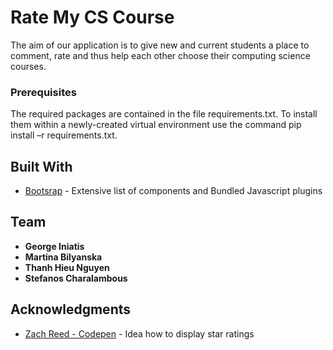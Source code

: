 # Rate My CS Course

The aim of our application is to give new and current students a place to comment, rate and thus help each other choose their computing science courses.


### Prerequisites

The required packages are contained in the file requirements.txt. To install them  within a newly-created virtual environment use the command
pip install –r requirements.txt. 


## Built With

* [Bootsrap](https://getbootstrap.com/) - Extensive list of components and Bundled Javascript plugins


## Team

* **George Iniatis** 
* **Martina Bilyanska** 
* **Thanh Hieu Nguyen**
* **Stefanos Charalambous** 


## Acknowledgments

* [Zach Reed - Codepen](https://codepen.io/Bluetidepro/pen/GkpEa) - Idea how to display star ratings

